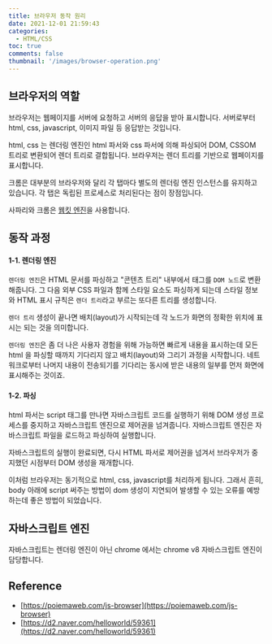 ```yaml
---
title: 브라우저 동작 원리
date: 2021-12-01 21:59:43
categories:
  - HTML/CSS
toc: true
comments: false
thumbnail: '/images/browser-operation.png'
---
```


## 브라우저의 역할

브라우저는 웹페이지를 서버에 요청하고 서버의 응답을 받아 표시합니다.
서버로부터 html, css, javascript, 이미지 파일 등 응답받는 것입니다.
<!-- more -->

html, css 는 렌더링 엔진인 html 파서와 css 파서에 의해 파싱되어 DOM, CSSOM 트리로 변환되어 렌더 트리로 결합됩니다. 브라우저는 렌더 트리를 기반으로 웹페이지를 표시합니다.

크롬은 대부분의 브라우저와 달리 각 탭마다 별도의 렌더링 엔진 인스턴스를 유지하고 있습니다.
각 탭은 독립된 프로세스로 처리된다는 점이 장점입니다.

사파리와 크롬은 [웹킷 엔진](<[https://webkit.org](https://webkit.org/)>)을 사용합니다.

## 동작 과정

#### 1-1. 렌더링 엔진

`렌더링 엔진`은 HTML 문서를 파싱하고 "콘텐츠 트리" 내부에서 태그를 `DOM 노드`로 변환해줍니다. 그 다음 외부 CSS 파일과 함께 스타일 요소도 파싱하게 되는데 스타일 정보와 HTML 표시 규칙은 `렌더 트리`라고 부르는 또다른 트리를 생성합니다.

`렌더 트리` 생성이 끝나면 배치(layout)가 시작되는데 각 노드가 화면의 정확한 위치에 표시는 되는 것을 의미합니다.

`렌더링 엔진`은 좀 더 나은 사용자 경험을 위해 가능하면 빠르게 내용을 표시하는데 모든 html 을 파싱할 때까지 기다리지 않고 배치(layout)와 그리기 과정을 시작합니다. 네트워크로부터 나머지 내용이 전송되기를 기다리는 동시에 받은 내용의 일부를 먼저 화면에 표시해주는 것이죠.

#### 1-2. 파싱

html 파서는 script 태그를 만나면 자바스크립트 코드를 실행하기 위해 DOM 생성 프로세스를 중지하고 자바스크립트 엔진으로 제어권을 넘겨줍니다. 자바스크립트 엔진은 자바스크립트 파일을 로드하고 파싱하여 실행합니다.

자바스크립트의 실행이 완료되면, 다시 HTML 파서로 제어권을 넘겨서 브라우저가 중지했던 시점부터 DOM 생성을 재개합니다.

이처럼 브라우저는 동기적으로 html, css, javascript를 처리하게 됩니다.
그래서 흔히, body 아래에 script 써주는 방법이 dom 생성이 지연되어 발생할 수 있는 오류를 예방하는데 좋은 방법이 되었습니다.

## 자바스크립트 엔진

자바스크립트는 렌더링 엔진이 아닌 chrome 에서는 chrome v8 자바스크립트 엔진이 담당합니다.

## Reference

- [https://poiemaweb.com/js-browser](https://poiemaweb.com/js-browser)
- [https://d2.naver.com/helloworld/59361](https://d2.naver.com/helloworld/59361)
